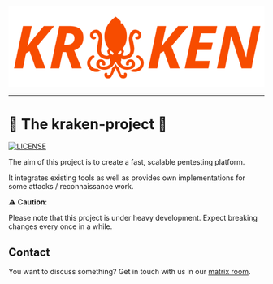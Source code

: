 ![kraken](kraken_small.png)

---

# :octopus: The kraken-project :octopus:

[![LICENSE](https://img.shields.io/github/license/myOmikron/kraken-project?color=blue)](LICENSE)

The aim of this project is to create a fast, scalable pentesting platform.

It integrates existing tools as well as provides own implementations
for some attacks / reconnaissance work.

️:warning: **Caution**:

Please note that this project is under heavy development.
Expect breaking changes every once in a while.

## Contact

You want to discuss something? Get in touch with us in our [matrix
room](https://matrix.to/#/#kraken:matrix.hopfenspace.org).
